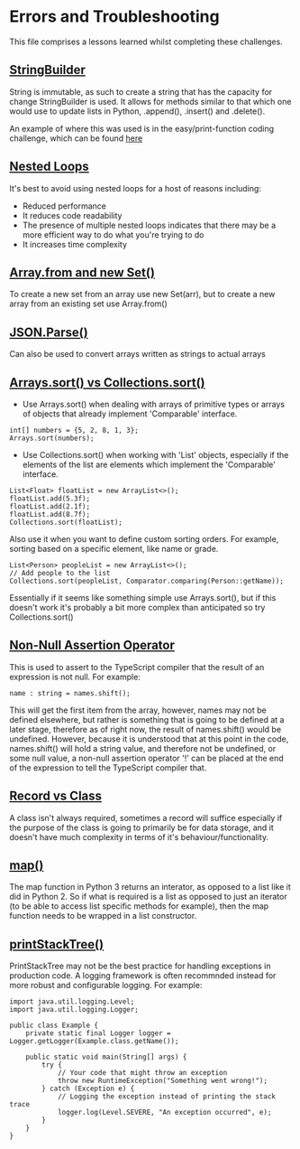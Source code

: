 # Errors and Troubleshooting

This file comprises a lessons learned whilst completing these challenges.

## **<u>StringBuilder</u>**

String is immutable, as such to create a string that has the capacity for change StringBuilder is used. It allows for methods similar to that which one would use to update lists in Python, .append(), .insert() and .delete().

An example of where this was used is in the easy/print-function coding challenge, which can be found [here]()

## **<u>Nested Loops</u>**

It's best to avoid using nested loops for a host of reasons including:

- Reduced performance
- It reduces code readability
- The presence of multiple nested loops indicates that there may be a more efficient way to do what you're trying to do
- It increases time complexity

## **<u>Array.from and new Set()</u>**

To create a new set from an array use new Set(arr), but to create a new array from an existing set use Array.from()

## **<u>JSON.Parse()</u>**

Can also be used to convert arrays written as strings to actual arrays

## **<u>Arrays.sort() vs Collections.sort()</u>**

- Use Arrays.sort() when dealing with arrays of primitive types or arrays of objects that already implement 'Comparable' interface.

```
int[] numbers = {5, 2, 8, 1, 3};
Arrays.sort(numbers);
```

- Use Collections.sort() when working with 'List' objects, especially if the elements of the list are elements which implement the 'Comparable' interface.

```
List<Float> floatList = new ArrayList<>();
floatList.add(5.3f);
floatList.add(2.1f);
floatList.add(8.7f);
Collections.sort(floatList);
```

Also use it when you want to define custom sorting orders. For example, sorting based on a specific element, like name or grade.

```
List<Person> peopleList = new ArrayList<>();
// Add people to the list
Collections.sort(peopleList, Comparator.comparing(Person::getName));
```

Essentially if it seems like something simple use Arrays.sort(), but if this doesn't work it's probably a bit more complex than anticipated so try Collections.sort()

## **<u>Non-Null Assertion Operator</u>**

This is used to assert to the TypeScript compiler that the result of an expression is not null. For example:

`name : string = names.shift();`

This will get the first item from the array, however, names may not be defined elsewhere, but rather is something that is going to be defined at a later stage, therefore as of right now, the result of names.shift() would be undefined. However, because it is understood that at this point in the code, names.shift() will hold a string value, and therefore not be undefined, or some null value, a non-null assertion operator '!' can be placed at the end of the expression to tell the TypeScript compiler that.

## **<u>Record vs Class</u>**

A class isn't always required, sometimes a record will suffice especially if the purpose of the class is going to primarily be for data storage, and it doesn't have much complexity in terms of it's behaviour/functionality.

## **<u>map()</u>**

The map function in Python 3 returns an interator, as opposed to a list like it did in Python 2. So if what is required is a list as opposed to just an iterator (to be able to access list specific methods for example), then the map function needs to be wrapped in a list constructor.

## **<u>printStackTree()</u>**

PrintStackTree may not be the best practice for handling exceptions in production code. A logging framework is often recommnded instead for more robust and configurable logging. For example:

```
import java.util.logging.Level;
import java.util.logging.Logger;

public class Example {
    private static final Logger logger = Logger.getLogger(Example.class.getName());

    public static void main(String[] args) {
        try {
            // Your code that might throw an exception
            throw new RuntimeException("Something went wrong!");
        } catch (Exception e) {
            // Logging the exception instead of printing the stack trace
            logger.log(Level.SEVERE, "An exception occurred", e);
        }
    }
}
```
